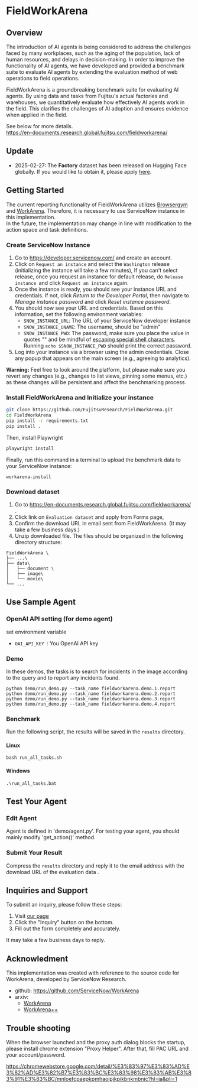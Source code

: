 # FieldWorkArena

## Overview

The introduction of AI agents is being considered to address the challenges faced by many workplaces, such as the aging of the population, lack of human resources, and delays in decision-making. In order to improve the functionality of AI agents, we have developed and provided a benchmark suite to evaluate AI agents by extending the evaluation method of web operations to field operations.

FieldWorkArena is a groundbreaking benchmark suite for evaluating AI agents. By using data and tasks from Fujitsu's actual factories and warehouses, we quantitatively evaluate how effectively AI agents work in the field. This clarifies the challenges of AI adoption and ensures evidence when applied in the field.

See below for more details. \
https://en-documents.research.global.fujitsu.com/fieldworkarena/

## Update
- 2025-02-27: The **Factory** dataset has been released on Hugging Face globally. If you would like to obtain it, please apply [here](https://en-portal.research.global.fujitsu.com/fieldworkarena/).

## Getting Started
The current reporting functionality of FieldWorkArena utilizes
[Browsergym](https://github.com/ServiceNow/BrowserGym) and [WorkArena](https://github.com/ServiceNow/WorkArena). Therefore, it is necessary to use ServiceNow instance in this implementation. \
In the future, the implementation may change in line with modification to the action space and task definitions.

### Create ServiceNow Instance
1. Go to https://developer.servicenow.com/ and create an account.
2. Click on `Request an instance` and select the `Washington` release (initializing the instance will take a few minutes),
   If you can't select release, once you request an instance for default release, do `Release instance `and click `Request an instance` again.
3. Once the instance is ready, you should see your instance URL and credentials. If not, click _Return to the Developer Portal_, then navigate to _Manage instance password_ and click _Reset instance password_.
4. You should now see your URL and credentials. Based on this information, set the following environment variables:
    * `SNOW_INSTANCE_URL`: The URL of your ServiceNow developer instance
    * `SNOW_INSTANCE_UNAME`: The username, should be "admin"
    * `SNOW_INSTANCE_PWD`: The password, make sure you place the value in quotes "" and be mindful of [escaping special shell characters](https://onlinelinuxtools.com/escape-shell-characters). Running `echo $SNOW_INSTANCE_PWD` should print the correct password.
5. Log into your instance via a browser using the admin credentials. Close any popup that appears on the main screen (e.g., agreeing to analytics).

**Warning:** Feel free to look around the platform, but please make sure you revert any changes (e.g., changes to list views, pinning some menus, etc.) as these changes will be persistent and affect the benchmarking process.

### Install FieldWorkArena and  Initialize your instance

```bash
git clone https://github.com/FujitsuResearch/FieldWorkArena.git
cd FieldWorkArena
pip install -r requirements.txt
pip install .
```
Then, install Playwright
```bash
playwright install
```
Finally, run this command in a terminal to upload the benchmark data to your ServiceNow instance:
```
workarena-install
```

### Download dataset 
1. Go to https://en-documents.research.global.fujitsu.com/fieldworkarena/ .
2. Click link on `Evaluation dataset` and apply from Forms page,
3. Confirm the download URL in email sent from FieldWorkArena. (It may take a few business days.)
4. Unzip downloaded file. The files should be organized in the following directory structure:
```
FieldWorkArena \
├── ...\
├── data\
│   ├── document \
│   ├── image\
│   └── movie\
└── ...
```
## Use Sample Agent

### OpenAI API setting (for demo agent)
set environment variable
* `OAI_API_KEY `: You OpenAI API key 

### Demo
In these demos, the tasks is to search for incidents in the image according to the query and to report any incidents found.
```
python demo/run_demo.py --task_name fieldworkarena.demo.1.report 
python demo/run_demo.py --task_name fieldworkarena.demo.2.report 
python demo/run_demo.py --task_name fieldworkarena.demo.3.report 
python demo/run_demo.py --task_name fieldworkarena.demo.4.report 
```

### Benchmark
Run the following script, the results will be saved in the `results` directory.
#### Linux 
```
bash run_all_tasks.sh
```
#### Windows
```
.\run_all_tasks.bat
```
## Test Your Agent 
### Edit Agent
Agent is defined in 'demo/agent.py'.
For testing your agent, you should mainly modify 'get_action()' method.

### Submit Your Result
Compress the `results` directory and reply it to the email address with the download URL of the evaluation data .


## Inquiries and Support

To submit an inquiry, please follow these steps:

1. Visit [our page](https://en-documents.research.global.fujitsu.com/fieldworkarena/)
2. Click the "Inquiry" button on the bottom.
3. Fill out the form completely and accurately.

It may take a few business days to reply.

## Acknowledment
This implementation was created with reference to the source code for WorkArena, developed by ServiceNow Research.
- github: https://github.com/ServiceNow/WorkArena
- arxiv: 
    * [WorkArena](https://arxiv.org/pdf/2403.07718)
    * [WorkArena++](https://arxiv.org/pdf/2407.05291)

## Trouble shooting 
When the browser launched and the proxy auth dialog blocks the startup, please install chrome extension "Proxy Helper". After that, fill PAC URL and your account/password.

https://chromewebstore.google.com/detail/%E3%83%97%E3%83%AD%E3%82%AD%E3%82%B7%E3%83%BC%E3%83%98%E3%83%AB%E3%83%91%E3%83%BC/mnloefcpaepkpmhaoipjkpikbnkmbnic?hl=ja&pli=1

